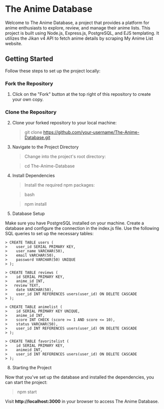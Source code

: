 # The Anime Database

Welcome to The Anime Database, a project that provides a platform for anime enthusiasts to explore, review, and manage their anime lists. This project is built using Node.js, Express.js, PostgreSQL, and EJS templating. It utilizes the Jikan v4 API to fetch anime details by scraping My Anime List website.

## Getting Started

Follow these steps to set up the project locally:

### Fork the Repository

1. Click on the "Fork" button at the top right of this repository to create your own copy.

### Clone the Repository

2. Clone your forked repository to your local machine:

    > git clone https://github.com/your-username/The-Anime-Database.git
   
5. Navigate to the Project Directory

    > Change into the project's root directory:

    > cd The-Anime-Database

6. Install Dependencies

    > Install the required npm packages:

    > bash

    > npm install

7. Database Setup

Make sure you have PostgreSQL installed on your machine. Create a database and configure the connection in the index.js file. Use the following SQL queries to set up the necessary tables:

    > CREATE TABLE users (
    >    user_id SERIAL PRIMARY KEY,
    >    user_name VARCHAR(50),
    >    email VARCHAR(50),
    >    password VARCHAR(50) UNIQUE
    > );

    > CREATE TABLE reviews (
    >    id SERIAL PRIMARY KEY,
    >    anime_id INT,
    >   review TEXT,
    >    date VARCHAR(50),
    >    user_id INT REFERENCES users(user_id) ON DELETE CASCADE
    > );

    > CREATE TABLE animelist (
    >    id SERIAL PRIMARY KEY UNIQUE,
    >    anime_id INT,
    >    score INT CHECK (score >= 1 AND score <= 10),
    >    status VARCHAR(50),
    >    user_id INT REFERENCES users(user_id) ON DELETE CASCADE
    > );

    > CREATE TABLE favoritelist (
    >    id SERIAL PRIMARY KEY,
    >    animeid INT,
    >    user_id INT REFERENCES users(user_id) ON DELETE CASCADE
    > );

8. Starting the Project

Now that you've set up the database and installed the dependencies, you can start the project:

  > npm start

Visit **http://localhost:3000** in your browser to access The Anime Database.

